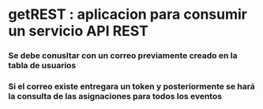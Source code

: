 # getREST : aplicacion para consumir un servicio API REST 

### Se debe conusltar con un correo previamente creado en la tabla de usuarios

### Si el correo existe entregara un token y posteriormente se hará la consulta de las asignaciones para todos los eventos 
 
